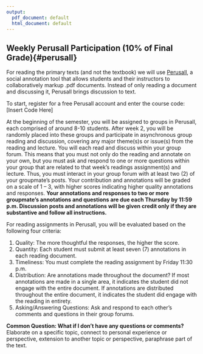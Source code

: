 ```yaml
---
output:
  pdf_document: default
  html_document: default
---
```


## Weekly Perusall Participation (10% of Final Grade){#perusall}
For reading the primary texts (and not the textbook) we will use [Perusall](https://support.perusall.com/hc/en-us), a social annotation tool that allows students and their instructors to collaboratively markup .pdf documents. Instead of only reading a document and discussing it, Perusall brings discussion to text. 

To start, register for a free Perusall account and enter the course code: [Insert Code Here]

At the beginning of the semester, you will be assigned to groups in Perusall, each comprised of around 8-10 students. After week 2, you will be randomly placed into these groups and participate in asynchronous group reading and discussion, covering any major theme(s)s or issue(s) from the reading and lecture. You will each read and discuss within your group forum. This means that you must not only do the reading and annotate on your own, but you must ask and respond to one or more questions within your group that are related to that week’s readings assignment(s) and lecture. Thus, you must interact in your group forum with at least two (2) of your groupmate’s posts. Your contribution and annotations will be graded on a scale of 1 – 3, with higher scores indicating higher quality annotations and responses. **Your annotations and responses to two or more groupmate’s annotations and questions are due each Thursday by 11:59 p.m. Discussion posts and annotations will be given credit only if they are substantive and follow all instructions.** 

For reading assignments in Perusall, you will be evaluated based on the following four criteria: 

1. Quality: The more thoughtful the responses, the higher the score. 
2. Quantity: Each student must submit at least seven (7) annotations in each reading document.
3. Timeliness: You must complete the reading assignment by Friday 11:30 p.m.
4. Distribution: Are annotations made throughout the document? If most annotations are made in a single area, it indicates the student did not engage with the entire document. If annotations are distributed throughout the entire document, it indicates the student did engage with the reading in entirety. 
5. Asking/Answering Questions: Ask and respond to each other’s comments and questions in their group forums. 

**Common Question: What if I don’t have any questions or comments?** Elaborate on a specific topic, connect to personal experience or perspective, extension to another topic or perspective, paraphrase part of the text.